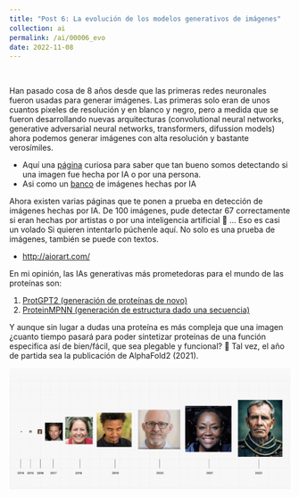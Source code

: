 ```yaml
---
title: "Post 6: La evolución de los modelos generativos de imágenes"
collection: ai
permalink: /ai/00006_evo
date: 2022-11-08
---
```


&nbsp;

Han pasado cosa de 8 años desde que las primeras redes neuronales fueron usadas para generar imágenes. Las primeras solo eran de unos cuantos pixeles de resolución y en blanco y negro,  pero a medida que se fueron desarrollando nuevas arquitecturas (convolutional neural networks, generative adversarial neural networks, transformers, difussion models) ahora podemos generar imágenes con alta resolución y bastante verosímiles. 

* Aquí una [página](https://thisimagedoesnotexist.com/) curiosa para saber que tan bueno somos detectando si una imagen fue hecha por IA o por una persona.  
* Asi como un [banco](https://lexica.art/) de imágenes hechas por IA

Ahora existen varias páginas que te ponen a prueba en detección de imágenes hechas por IA. De 100 imágenes, pude detectar 67 correctamente si eran hechas por artistas o por una inteligencia artificial 🤕 ... Eso es casi un volado
Si quieren intentarlo púchenle aquí. No solo es una prueba de imágenes, también se puede con textos. 
* <http://aiorart.com/>
  
En mi opinión, las IAs generativas más prometedoras para el mundo de las proteínas son: 
1. [ProtGPT2 (generación de proteínas de novo)](https://www.nature.com/articles/s41467-022-32007-7)
2. [ProteinMPNN (generación de estructura dado una secuencia)](https://www.science.org/doi/10.1126/science.add2187)

Y aunque sin lugar a dudas una proteína es más compleja que una imagen ¿cuanto tiempo pasará para poder sintetizar proteínas de una función especifica así de bien/fácil, que sea plegable y funcional? 🧐 Tal vez, el año de partida sea la publicación de AlphaFold2 (2021).



![img](/images/ai/00006_evo.jpg)

